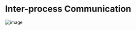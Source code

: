 # Inter-process Communication

![image](https://user-images.githubusercontent.com/52392004/181377811-8fe7ca09-c29f-48f4-8849-c81db97e717c.png)
